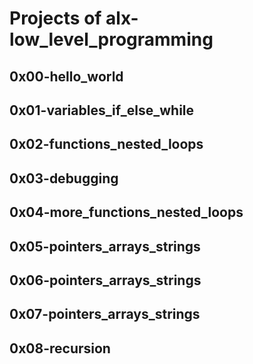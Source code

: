 # Projects of alx-low_level_programming
## 0x00-hello_world
## 0x01-variables_if_else_while             
## 0x02-functions_nested_loops
## 0x03-debugging
## 0x04-more_functions_nested_loops
## 0x05-pointers_arrays_strings
## 0x06-pointers_arrays_strings
## 0x07-pointers_arrays_strings
## 0x08-recursion
